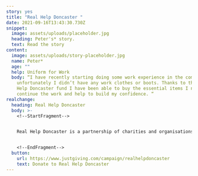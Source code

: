 ```yaml
---
story: yes
title: "Real Help Doncaster "
date: 2021-09-16T13:43:30.730Z
snippet:
  image: assets/uploads/placeholder.jpg
  heading: Peter's* story.
  text: Read the story
content:
  image: assets/uploads/story-placeholder.jpg
  name: Peter*
  age: ""
  help: Uniform for Work
  body: “I have recently starting doing some work experience in the community but
    unfortunately I didn’t have any work clothes or boots. Thanks to the Real
    Help Doncaster fund I have been able to buy the essential items I need to
    continue the work and help to build my confidence. “
realchange:
  heading: Real Help Doncaster
  body: >-
    <!--StartFragment-->


    Real Help Doncaster is a partnership of charities and organisations working to help people experiencing homelessness and rough sleeping. We want to make sure that your generosity can make a real difference to peoples lives. Our aim is to give people the best possible chance of moving away from the street and into a safer and healthier lifestyle.


    <!--EndFragment-->
  button:
    url: https://www.justgiving.com/campaign/realhelpdoncaster
    text: Donate to Real Help Doncaster
---
```

